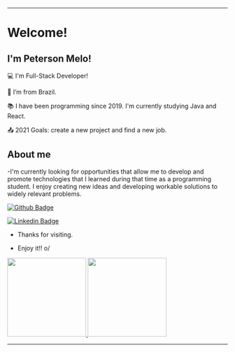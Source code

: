 ----------------------------------------------------------------------------

# Welcome!

 

## I'm Peterson Melo!

 

:computer: I'm Full-Stack Developer!

:house_with_garden: I’m from Brazil.

:books: I have been programming since 2019. I'm currently studying Java and React.

:outbox_tray: 2021 Goals: create a new project and find a new job.

 

## About me

-I'm currently looking for opportunities that allow me to develop and promote technologies that I learned during that time as a programming student.
I enjoy creating new ideas and developing workable solutions to widely relevant problems.

[![Github Badge](https://img.shields.io/badge/-Github-000?style=flat-square&logo=Github&logoColor=white&link=https://github.com/PetersonNave)](https://github.com/PetersonNave)

[![Linkedin Badge](https://img.shields.io/badge/-LinkedIn-blue?style=flat-square&logo=Linkedin&logoColor=white&link=https://www.linkedin.com/in/peterson-melo/)](https://www.linkedin.com/in/peterson-melo/)

- Thanks for visiting.

- Enjoy it!! o/

<div>
<a href="https://github.com/PetersonNave">
<img height="180em" src="https://github-readme-stats.vercel.app/api/top-langs/?username=PetersonNave&layout=compact&langs_count=7&theme=dracula"/>
<img height="180em" src="https://github-readme-stats.vercel.app/api?username=PetersonNave&show_icons=true&theme=dracula&include_all_commits=true&count_private=true"/>
</div>

----------------------------------------------------------------------------------

